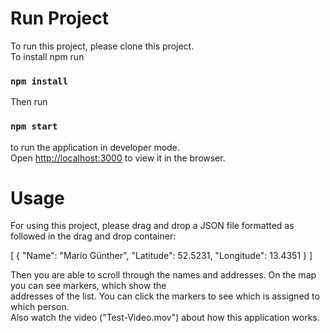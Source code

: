 # Run Project

To run this project, please clone this project.\
To install npm run
### `npm install`
Then run
### `npm start`
to run the application in developer mode.\
Open [http://localhost:3000](http://localhost:3000) to view it in the browser.

# Usage

For using this project, please drag and drop a JSON file formatted as followed in the drag and drop container:

[
  {
    "Name": "Mario Günther",
    "Latitude": 52.5231,
    "Longitude": 13.4351
  }
]

Then you are able to scroll through the names and addresses. On the map you can see markers, which show the\
addresses of the list. You can click the markers to see which is assigned to which person.\
Also watch the video ("Test-Video.mov") about how this application works.

